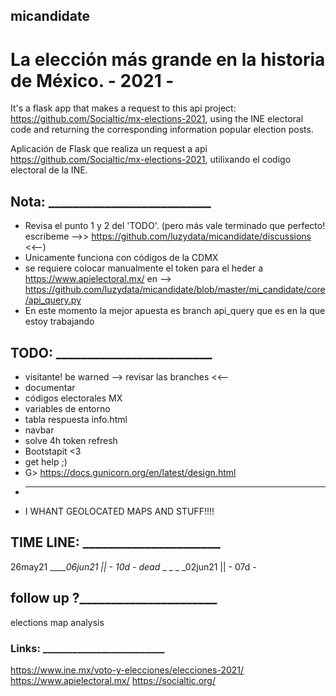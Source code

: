 ## micandidate

# La elección más grande en la historia de México. - 2021 -


It's a flask app that makes a request to this api project: https://github.com/Socialtic/mx-elections-2021, using the INE electoral code and returning the corresponding information popular election posts.


Aplicación de Flask que realiza un request a api https://github.com/Socialtic/mx-elections-2021, utilixando el codigo electoral de la INE.

## Nota: __________________________
 - Revisa el punto 1 y 2 del 'TODO'. (pero más vale terminado que perfecto! escribeme -->> https://github.com/luzydata/micandidate/discussions <<--)
 - Unicamente funciona con códigos de la CDMX
 - se requiere colocar manualmente el token para el heder a https://www.apielectoral.mx/ en --> https://github.com/luzydata/micandidate/blob/master/mi_candidate/core/api_query.py
 - En este momento la mejor apuesta es branch api_query que es en la que estoy trabajando

## TODO:  _________________________
 - visitante! be warned --> revisar las branches <<--
 - documentar 
 - códigos electorales MX
 - variables de entorno 
 - tabla respuesta info.html
 - navbar
 - solve 4h token refresh
 - Bootstapit <3
 - get help ;)
 - G> https://docs.gunicorn.org/en/latest/design.html 
 - _________________________________
 - I WHANT GEOLOCATED MAPS AND STUFF!!!!

## TIME LINE: ______________________
26may21 _____06jun21 || - 10d -
dead_ _ _ _ _02jun21 || - 07d -

## follow up ?______________________
elections map analysis

### Links: _________________________
https://www.ine.mx/voto-y-elecciones/elecciones-2021/
https://www.apielectoral.mx/
https://socialtic.org/

